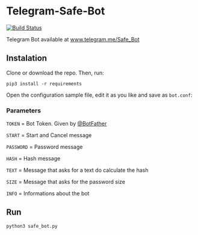 # Telegram-Safe-Bot

[![Build Status](https://travis-ci.org/GabrielRF/Telegram-Safe-Bot.svg?branch=master)](https://travis-ci.org/GabrielRF/Telegram-Safe-Bot)

Telegram Bot available at www.telegram.me/Safe_Bot

## Instalation

Clone or download the repo. Then, run:

```
pip3 install -r requirements
```

Open the configuration sample file, edit it as you like and save as `bot.conf`:

### Parameters 

`TOKEN` = Bot Token. Given by [@BotFather](https://telegram.me/BotFather)

`START` = Start and Cancel message

`PASSWORD` = Password message

`HASH` = Hash message

`TEXT` = Message that asks for a text do calculate the hash

`SIZE` = Message that asks for the password size

`INFO` = Informations about the bot

## Run

```
python3 safe_bot.py
```
